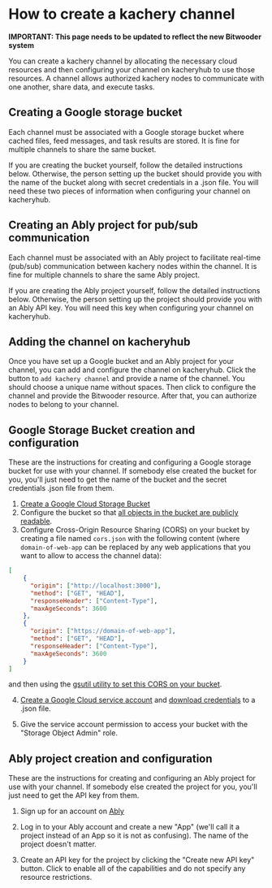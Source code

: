 # How to create a kachery channel

**IMPORTANT: This page needs to be updated to reflect the new Bitwooder system**

You can create a kachery channel by allocating the necessary cloud resources and then configuring your channel on kacheryhub to use those resources. A channel allows authorized kachery nodes to communicate with one another, share data, and execute tasks.

## Creating a Google storage bucket

Each channel must be associated with a Google storage bucket where cached files, feed messages, and task results are stored. It is fine for multiple channels to share the same bucket.

If you are creating the bucket yourself, follow the detailed instructions below. Otherwise, the person setting up the bucket should provide you with the name of the bucket along with secret credentials in a .json file. You will need these two pieces of information when configuring your channel on kacheryhub.

## Creating an Ably project for pub/sub communication

Each channel must be associated with an Ably project to facilitate real-time (pub/sub) communication between kachery nodes within the channel. It is fine for multiple channels to share the same Ably project.

If you are creating the Ably project yourself, follow the detailed instructions below. Otherwise, the person setting up the project should provide you with an Ably API key. You will need this key when configuring your channel on kacheryhub.

## Adding the channel on kacheryhub

Once you have set up a Google bucket and an Ably project for your channel, you can add and configure the channel on kacheryhub. Click the button to `add kachery channel` and provide a name of the channel. You should choose a unique name without spaces. Then click to configure the channel and provide the Bitwooder resource. After that, you can authorize nodes to belong to your channel.

## Google Storage Bucket creation and configuration

These are the instructions for creating and configuring a Google storage bucket for use with your channel. If somebody else created the bucket for you, you'll just need to get the name of the bucket and the secret credentials .json file from them.

1. [Create a Google Cloud Storage Bucket](https://cloud.google.com/storage/docs/creating-buckets)
2. Configure the bucket so that [all objects in the bucket are publicly readable](https://cloud.google.com/storage/docs/access-control/making-data-public#buckets).
3. Configure Cross-Origin Resource Sharing (CORS) on your bucket by creating a file named `cors.json` with the following content (where `domain-of-web-app` can be replaced by any web applications that you want to allow to access the channel data):

```json
[
    {
      "origin": ["http://localhost:3000"],
      "method": ["GET", "HEAD"],
      "responseHeader": ["Content-Type"],
      "maxAgeSeconds": 3600
    },
    {
      "origin": ["https://domain-of-web-app"],
      "method": ["GET", "HEAD"],
      "responseHeader": ["Content-Type"],
      "maxAgeSeconds": 3600
    }
]
```

and then using the [gsutil utility to set this CORS on your bucket](https://cloud.google.com/storage/docs/configuring-cors#configure-cors-bucket).

4. [Create a Google Cloud service account](https://cloud.google.com/iam/docs/creating-managing-service-accounts#creating) and [download credentials](https://cloud.google.com/iam/docs/creating-managing-service-account-keys#creating_service_account_keys) to a .json file.

5. Give the service account permission to access your bucket with the "Storage Object Admin" role.

## Ably project creation and configuration

These are the instructions for creating and configuring an Ably project for use with your channel. If somebody else created the project for you, you'll just need to get the API key from them.

1. Sign up for an account on [Ably](https://ably.com/)

2. Log in to your Ably account and create a new "App" (we'll call it a project instead of an App so it is not as confusing). The name of the project doesn't matter.

3. Create an API key for the project by clicking the "Create new API key" button. Click to enable all of the capabilities and do not specify any resource restrictions.
